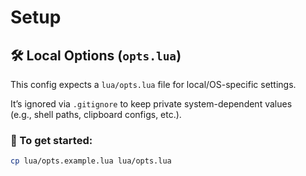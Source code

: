 # Setup
## 🛠 Local Options (`opts.lua`)

This config expects a `lua/opts.lua` file for local/OS-specific settings.

It’s ignored via `.gitignore` to keep private system-dependent values  
(e.g., shell paths, clipboard configs, etc.).

### 🔧 To get started:
```bash
cp lua/opts.example.lua lua/opts.lua
